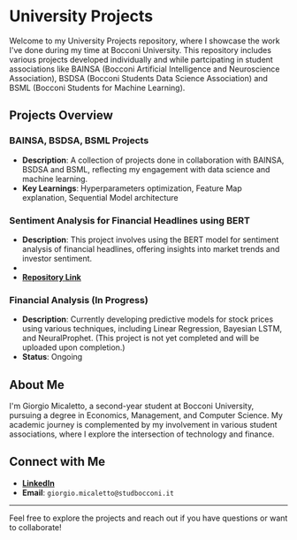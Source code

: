 # University Projects

Welcome to my University Projects repository, where I showcase the work I've done during my time at Bocconi University. This repository includes various projects developed individually and while partcipating in student associations like BAINSA (Bocconi Artificial Intelligence and Neuroscience Association), BSDSA (Bocconi Students Data Science Association) and BSML (Bocconi Students for Machine Learning).

## Projects Overview

### BAINSA, BSDSA, BSML Projects
- **Description**: A collection of projects done in collaboration with BAINSA, BSDSA and BSML, reflecting my engagement with data science and machine learning.
- **Key Learnings**: Hyperparameters optimization, Feature Map explanation, Sequential Model architecture

### Sentiment Analysis for Financial Headlines using BERT
- **Description**: This project involves using the BERT model for sentiment analysis of financial headlines, offering insights into market trends and investor sentiment.
- 
- [**Repository Link**](github.com/GiorgioMB/UniversityProjects/tree/main/BERT_Project)

### Financial Analysis (In Progress)
- **Description**: Currently developing predictive models for stock prices using various techniques, including Linear Regression, Bayesian LSTM, and NeuralProphet. (This project is not yet completed and will be uploaded upon completion.)
- **Status**: Ongoing


## About Me

I'm Giorgio Micaletto, a second-year student at Bocconi University, pursuing a degree in Economics, Management, and Computer Science. My academic journey is complemented by my involvement in various student associations, where I explore the intersection of technology and finance. 

## Connect with Me

- [**LinkedIn**](linkedin.com/in/giorgio-micaletto/)
- **Email**: `giorgio.micaletto@studbocconi.it`

---

Feel free to explore the projects and reach out if you have questions or want to collaborate!

